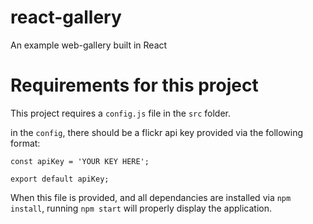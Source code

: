 # react-gallery
An example web-gallery built in React

# Requirements for this project

This project requires a `config.js` file in the `src` folder.

in the `config`, there should be a flickr api key provided via the following format:

```
const apiKey = 'YOUR KEY HERE';

export default apiKey;
```

When this file is provided, and all dependancies are installed via `npm install`, running `npm start` will properly display the application.
